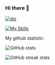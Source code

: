 ### Hi there 👋

[![dis](https://discord.c99.nl/widget/theme-1/858251304560623626.png)](https://discord.com/users/858251304560623626/)

[![My Skills](https://skillicons.dev/icons?i=py,c,cpp,discord)]([https://artembay.tk](https://discord.com/users/858251304560623626/))

My github statistic:

![GitHub stats](https://github-readme-stats.vercel.app/api?username=Sladk1y&theme=tokyonight&show_icons=true)  

![GitHub streak stats](https://github-readme-streak-stats.herokuapp.com/?user=Sladk1y&theme=tokyonight&show_icons=true)  
